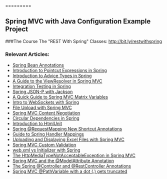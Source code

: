 =========

## Spring MVC with Java Configuration Example Project

###The Course
The "REST With Spring" Classes: http://bit.ly/restwithspring

### Relevant Articles: 
- [Spring Bean Annotations](http://www.baeldung.com/spring-bean-annotations)
- [Introduction to Pointcut Expressions in Spring](http://www.baeldung.com/spring-aop-pointcut-tutorial)
- [Introduction to Advice Types in Spring](http://www.baeldung.com/spring-aop-advice-tutorial)
- [A Guide to the ViewResolver in Spring MVC](http://www.baeldung.com/spring-mvc-view-resolver-tutorial)
- [Integration Testing in Spring](http://www.baeldung.com/integration-testing-in-spring)
- [Spring JSON-P with Jackson](http://www.baeldung.com/spring-jackson-jsonp)
- [A Quick Guide to Spring MVC Matrix Variables](http://www.baeldung.com/spring-mvc-matrix-variables)
- [Intro to WebSockets with Spring](http://www.baeldung.com/websockets-spring)
- [File Upload with Spring MVC](http://www.baeldung.com/spring-file-upload)
- [Spring MVC Content Negotiation](http://www.baeldung.com/spring-mvc-content-negotiation-json-xml)
- [Circular Dependencies in Spring](http://www.baeldung.com/circular-dependencies-in-spring)
- [Introduction to HtmlUnit](http://www.baeldung.com/htmlunit)
- [Spring @RequestMapping New Shortcut Annotations](http://www.baeldung.com/spring-new-requestmapping-shortcuts)
- [Guide to Spring Handler Mappings](http://www.baeldung.com/spring-handler-mappings)
- [Uploading and Displaying Excel Files with Spring MVC](http://www.baeldung.com/spring-mvc-excel-files)
- [Spring MVC Custom Validation](http://www.baeldung.com/spring-mvc-custom-validator)
- [web.xml vs Initializer with Spring](http://www.baeldung.com/spring-xml-vs-java-config)
- [The HttpMediaTypeNotAcceptableException in Spring MVC](http://www.baeldung.com/spring-httpmediatypenotacceptable)
- [Spring MVC and the @ModelAttribute Annotation](http://www.baeldung.com/spring-mvc-and-the-modelattribute-annotation)
- [The Spring @Controller and @RestController Annotations](http://www.baeldung.com/spring-controller-vs-restcontroller)
- [Spring MVC @PathVariable with a dot (.) gets truncated](http://www.baeldung.com/spring-mvc-pathvariable-dot)